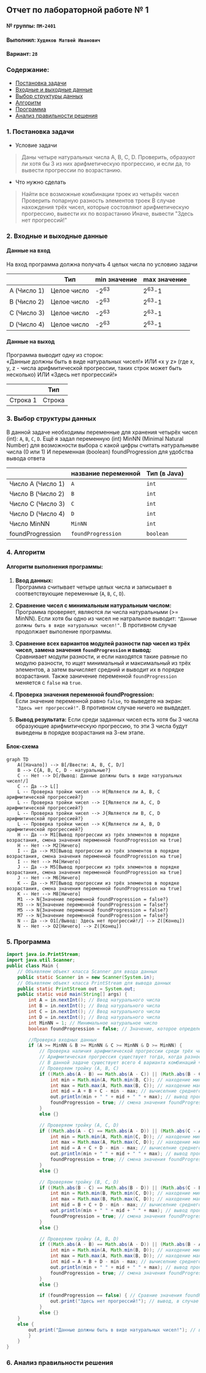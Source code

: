 ## Отчет по лабораторной работе № 1

#### № группы: `ПМ-2401`

#### Выполнил: `Худяков Матвей Иванович`

#### Вариант: `28`

### Cодержание:

- [Постановка задачи](#1-постановка-задачи)
- [Входные и выходные данные](#2-входные-и-выходные-данные)
- [Выбор структуры данных](#3-выбор-структуры-данных)
- [Алгоритм](#4-алгоритм)
- [Программа](#5-программа)
- [Анализ правильности решения](#6-анализ-правильности-решения)

### 1. Постановка задачи
- Условие задачи
>Даны четыре натуральных числа A, B, C, D. Проверить, образуют ли хотя
>бы 3 из них арифметическую прогрессию, и если да, то вывести прогрессии
>по возрастанию.
- Что нужно сделать
>Найти все возможные комбинации троек из четырёх чисел
>Проверить попарную разность элементов троек
>В случае нахождения трёх чисел, которые состовляют арифметическую прогрессию, вывести их по возрастанию
>Иначе, вывести "Здесь нет прогрессий!"

### 2. Входные и выходные данные

#### Данные на вход
На вход программа должна получать 4 целых числа по условию задачи

|             | Тип         | min значение    | max значение     |
|-------------|-------------|-----------------|------------------|
| A (Число 1) | Целое число | -2<sup>63</sup> | 2<sup>63</sup>-1 |
| B (Число 2) | Целое число | -2<sup>63</sup> | 2<sup>63</sup>-1 |
| С (Число 3) | Целое число | -2<sup>63</sup> | 2<sup>63</sup>-1 |
| D (Число 4) | Целое число | -2<sup>63</sup> | 2<sup>63</sup>-1 |

#### Данные на выход

Программа выводит одну из сторок:  
«Данные должны быть в виде натуральных чисел!» ИЛИ
«x y z» (где x, y, z - числа арифмитической прогрессии, таких строк может быть несколько) ИЛИ
«Здесь нет прогрессий!»

|          | Тип    |
|----------|--------|
| Строка 1 | Строка |

### 3. Выбор структуры данных

В данной задаче необходимы переменные для хранения четырёх чисел (int): `A`, `B`, `C`, `D`.
Ещё я задал переменную (int) MinNN (Minimal Natural Number) для возможности выбора с какой цифры считать натуральныве числа (0 или 1)
И переменная (boolean) foundProgression для удобства вывода ответа

|                   | название переменной | Тип (в Java) | 
|-------------------|---------------------|--------------|
| Число A (Число 1) | `A`                 | `int`        |
| Число B (Число 2) | `B`                 | `int`        | 
| Число C (Число 3) | `C`                 | `int`        | 
| Число D (Число 4) | `D`                 | `int`        | 
| Число MinNN       | `MinNN`             | `int`        |
| foundProgression  | `foundProgression`  | `boolean`    |

### 4. Алгоритм

#### Алгоритм выполнения программы:

1. **Ввод данных:**  
   Программа считывает четыре целых числа и записывает в соответствующие переменные (`A`, `B`, `C`, `D`).

2. **Сравнение чисел с минимальным натуральным числом:**  
   Программа проверяет, являются ли числа натуральными (>= MinNN). 
   Если хотя бы одно из чисел не натральное выводит: `"Данные должны быть в виде натуральных чисел!"`.
   В противном случае продолжает выполение программы.

3. **Сравнение всех вариантов модулей разности пар чисел из трёх чисел, замена значения `foundProgression` и вывод:**  
   Сравнивает модули разности, и если находятся такие равные по модулю разности, то ищет минимальный и максимальный из трёх элементов,
   а затем вычисляет средний и выводит их в порядке возрастания. Также заничение переменной `foundProgression` меняется с `false` на `true`.

4. **Проверка значения переменной foundProgression:**  
   Если значение переменной равно `false`, то выведете на экран: `"Здесь нет прогрессий!"`.
   В противном случае ничего не вывдедет.

5. **Вывод результата:**
    Если среди заданных чисел есть хотя бы 3 числа образующие арифмитическую прогрессию, то эти 3 числа будут выведены в порядке возрастания на 3-ем этапе.

#### Блок-схема

```mermaid
graph TD
    A([Начало]) --> B[/Ввести: A, B, C, D/]
    B --> C{A, B, C, D - натуральные?}
    C -- Нет --> D[/Вывод: Данные должны быть в виде натуральных чисел!/]
    C -- Да --> L[]
    L -- Проверка тройки чисел --> H{Является ли A, B, C арифмитической прогрессией?}
    L -- Проверка тройки чисел --> I{Является ли A, C, D арифмитической прогрессией?}
    L -- Проверка тройки чисел --> J{Является ли B, C, D арифмитической прогрессией?}
    L -- Проверка тройки чисел --> K{Является ли A, B, D арифмитической прогрессией?}
    H -- Да --> M1[Вывод прогрессии из трёх элементов в порядке возрастания, смена значения переменной foundProgression на true]
    H -- Нет --> M2[Ничего]
    I -- Да --> M3[Вывод прогрессии из трёх элементов в порядке возрастания, смена значения переменной foundProgression на true]
    I -- Нет --> M4[Ничего]
    J -- Да --> M5[Вывод прогрессии из трёх элементов в порядке возрастания, смена значения переменной foundProgression на true]
    J -- Нет --> M6[Ничего]
    K -- Да --> M7[Вывод прогрессии из трёх элементов в порядке возрастания, смена значения переменной foundProgression на true]
    K -- Нет --> M8[Ничего]
    M1 --> N{Значение переменной foundProgression = false?}
    M3 --> N{Значение переменной foundProgression = false?}
    M5 --> N{Значение переменной foundProgression = false?}
    M7 --> N{Значение переменной foundProgression = false?}
    N -- Да --> O1[/Вывод: Здесь нет прогрессий!/] --> Z([Конец])
    N -- Нет --> O2[Ничего] --> Z([Конец])

```

### 5. Программа


```java
import java.io.PrintStream;
import java.util.Scanner;
public class Main {
    // Объявляем объект класса Scanner для ввода данных
    public static Scanner in = new Scanner(System.in);
    // Объявляем объект класса PrintStream для вывода данных
    public static PrintStream out = System.out;
    public static void main(String[] args) {
        int A = in.nextInt(); // Ввод натурального числа
        int B = in.nextInt(); // Ввод натурального числа
        int C = in.nextInt(); // Ввод натурального числа
        int D = in.nextInt(); // Ввод натурального числа
        int MinNN = 1; // Минимальное натуральное число
        boolean foundProgression = false; // Значение, которое определеяет найдена прогрессия или нет

        //Проверка входных данных
        if (A >= MinNN & B >= MinNN & C >= MinNN & D >= MinNN) { 
            // Проверка наличия арифмитической прогрессии среди трёх чисел
            // Арифмитическая прогрессия существует тогда, когда разности между двумя модулями пар чисел равны
            // В данной задаче сушествует всего 4 варианта комбинаций четырёх чисел по 3, а именно {A, B, C}, {A, C, D}, {B, C, D}, {A, B, D}
            // Проверяем тройку (A, B, C)
            if ((Math.abs(A - B) == Math.abs(A - C)) || (Math.abs(B - C) == Math.abs(B - A)) || (Math.abs(C - A) == Math.abs(C - B))) { // Сравнение всех модулей разности пар элементов 
                int min = Math.min(A, Math.min(B, C)); // находение минимального элемента прогресии
                int max = Math.max(A, Math.max(B, C)); // находение максимального элемента прогресии
                int mid = A + B + C - min - max; // вычиселние среднего элемента прогрессии
                out.println(min + " " + mid + " " + max); // вывод прогрессии из трёх элементов в порядке возрастания
                foundProgression = true; // смена значения foundProgression с true на false (чтобы не выводилось "Здесь нет прогрессий!")
            }
            else {}

            // Проверяем тройку (A, C, D)
            if ((Math.abs(A - C) == Math.abs(A - D)) || (Math.abs(C - A) == Math.abs(C - D)) || (Math.abs(D - A) == Math.abs(D - C))) {
                int min = Math.min(A, Math.min(C, D)); // находение минимального элемента прогресии
                int max = Math.max(A, Math.max(C, D)); // находение максимального элемента прогресии
                int mid = A + C + D - min - max; // вычиселние среднего элемента прогрессии
                out.println(min + " " + mid + " " + max); // вывод прогрессии из трёх элементов в порядке возрастания
                foundProgression = true; // смена значения foundProgression с true на false (чтобы не выводилось "Здесь нет прогрессий!")
            }
            else {}

            // Проверяем тройку (B, C, D)
            if ((Math.abs(B - C) == Math.abs(B - D)) || (Math.abs(C - B) == Math.abs(C - D)) || (Math.abs(D - B) == Math.abs(D - C))) {
                int min = Math.min(B, Math.min(C, D)); // находение минимального элемента прогресии
                int max = Math.max(B, Math.max(C, D)); // находение максимального элемента прогресии
                int mid = B + C + D - min - max; // вычиселние среднего элемента прогрессии
                out.println(min + " " + mid + " " + max); // вывод прогрессии из трёх элементов в порядке возрастания
                foundProgression = true; // смена значения foundProgression с true на false (чтобы не выводилось "Здесь нет прогрессий!")
            }
            else {}

            // Проверяем тройку (A, B, D)
            if ((Math.abs(A - B) == Math.abs(A - D)) || (Math.abs(B - A) == Math.abs(B - D)) || (Math.abs(D - A) == Math.abs(D - B))) {
                int min = Math.min(A, Math.min(B, D)); // находение минимального элемента прогресии
                int max = Math.max(A, Math.max(B, D)); // находение максимального элемента прогресии
                int mid = A + B + D - min - max; // вычиселние среднего элемента прогрессии
                out.println(min + " " + mid + " " + max); // вывод прогрессии из трёх элементов в порядке возрастания
                foundProgression = true; // смена значения foundProgression с true на false (чтобы не выводилось "Здесь нет прогрессий!")
            }
            else {}

            if (foundProgression == false) { // Сравние значения foundProgression c его изначальным
                out.print("Здесь нет прогрессий!"); // вывод, в случае если прогрессий нет
            }
            else {}
    }
    else {
        out.print("Данные должны быть в виде натуральных чисел!"); // вывод, в случае если хотя бы одно из чисел не натуральное
        }
    }
}
```

### 6. Анализ правильности решения

